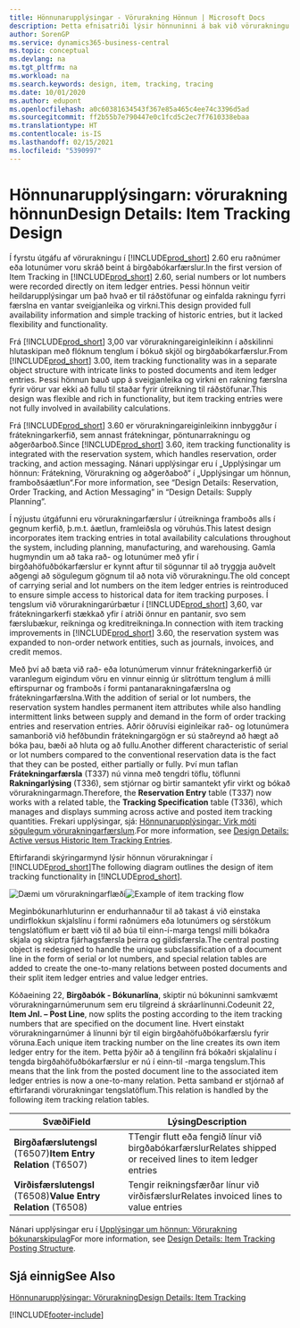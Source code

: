 ```yaml
---
title: Hönnunarupplýsingar - Vörurakning Hönnun | Microsoft Docs
description: Þetta efnisatriði lýsir hönnuninni á bak við vörurakningu í Business Central.
author: SorenGP
ms.service: dynamics365-business-central
ms.topic: conceptual
ms.devlang: na
ms.tgt_pltfrm: na
ms.workload: na
ms.search.keywords: design, item, tracking, tracing
ms.date: 10/01/2020
ms.author: edupont
ms.openlocfilehash: a0c60381634543f367e85a465c4ee74c3396d5ad
ms.sourcegitcommit: ff2b55b7e790447e0c1fcd5c2ec7f7610338ebaa
ms.translationtype: HT
ms.contentlocale: is-IS
ms.lasthandoff: 02/15/2021
ms.locfileid: "5390997"
---
```

# <a name="design-details-item-tracking-design"></a><span data-ttu-id="92376-103">Hönnunarupplýsingarn: vörurakning hönnun</span><span class="sxs-lookup"><span data-stu-id="92376-103">Design Details: Item Tracking Design</span></span>
<span data-ttu-id="92376-104">Í fyrstu útgáfu af vörurakningu í [!INCLUDE[prod_short](includes/prod_short.md)] 2.60 eru raðnúmer eða lotunúmer voru skráð beint á birgðabókarfærslur.</span><span class="sxs-lookup"><span data-stu-id="92376-104">In the first version of Item Tracking in [!INCLUDE[prod_short](includes/prod_short.md)] 2.60, serial numbers or lot numbers were recorded directly on item ledger entries.</span></span> <span data-ttu-id="92376-105">Þessi hönnun veitir heildarupplýsingar um það hvað er til ráðstöfunar og einfalda rakningu fyrri færslna en vantar sveigjanleika og virkni.</span><span class="sxs-lookup"><span data-stu-id="92376-105">This design provided full availability information and simple tracking of historic entries, but it lacked flexibility and functionality.</span></span>  

<span data-ttu-id="92376-106">Frá [!INCLUDE[prod_short](includes/prod_short.md)] 3,00 var vörurakningareiginleikinn í aðskilinni hlutaskipan með flóknum tenglum í bókuð skjöl og birgðabókarfærslur.</span><span class="sxs-lookup"><span data-stu-id="92376-106">From [!INCLUDE[prod_short](includes/prod_short.md)] 3.00, item tracking functionality was in a separate object structure with intricate links to posted documents and item ledger entries.</span></span> <span data-ttu-id="92376-107">Þessi hönnun bauð upp á sveigjanleika og virkni en rakning færslna fyrir vörur var ekki að fullu til staðar fyrir útreikning til ráðstöfunar.</span><span class="sxs-lookup"><span data-stu-id="92376-107">This design was flexible and rich in functionality, but item tracking entries were not fully involved in availability calculations.</span></span>  

<span data-ttu-id="92376-108">Frá [!INCLUDE[prod_short](includes/prod_short.md)] 3.60 er vörurakningareiginleikinn innbyggður í frátekningarkerfið, sem annast frátekningar, pöntunarrakningu og aðgerðarboð.</span><span class="sxs-lookup"><span data-stu-id="92376-108">Since [!INCLUDE[prod_short](includes/prod_short.md)] 3.60, item tracking functionality is integrated with the reservation system, which handles reservation, order tracking, and action messaging.</span></span> <span data-ttu-id="92376-109">Nánari upplýsingar eru í „Upplýsingar um hönnun: Frátekning, Vörurakning og aðgerðaboð“ í „Upplýsingar um hönnun, framboðsáætlun“.</span><span class="sxs-lookup"><span data-stu-id="92376-109">For more information, see “Design Details: Reservation, Order Tracking, and Action Messaging” in “Design Details: Supply Planning”.</span></span>  

<span data-ttu-id="92376-110">Í nýjustu útgáfunni eru vörurakningarfærslur í útreikninga framboðs alls í gegnum kerfið, þ.m.t. áætlun, framleiðsla og vöruhús.</span><span class="sxs-lookup"><span data-stu-id="92376-110">This latest design incorporates item tracking entries in total availability calculations throughout the system, including planning, manufacturing, and warehousing.</span></span> <span data-ttu-id="92376-111">Gamla hugmyndin um að taka rað- og lotunúmer með yfir í birgðahöfuðbókarfærslur er kynnt aftur til sögunnar til að tryggja auðvelt aðgengi að sögulegum gögnum til að nota við vörurakningu.</span><span class="sxs-lookup"><span data-stu-id="92376-111">The old concept of carrying serial and lot numbers on the item ledger entries is reintroduced to ensure simple access to historical data for item tracking purposes.</span></span> <span data-ttu-id="92376-112">Í tengslum við vörurakningarúrbætur í [!INCLUDE[prod_short](includes/prod_short.md)] 3,60, var frátekningarkerfi stækkað yfir í atriði önnur en pantanir, svo sem færslubækur, reikninga og kreditreikninga.</span><span class="sxs-lookup"><span data-stu-id="92376-112">In connection with item tracking improvements in [!INCLUDE[prod_short](includes/prod_short.md)] 3.60, the reservation system was expanded to non-order network entities, such as journals, invoices, and credit memos.</span></span>  

<span data-ttu-id="92376-113">Með því að bæta við rað- eða lotunúmerum vinnur frátekningarkerfið úr varanlegum eigindum vöru en vinnur einnig úr slitróttum tenglum á milli eftirspurnar og framboðs í formi pantanarakningafærslna og frátekningarfærslna.</span><span class="sxs-lookup"><span data-stu-id="92376-113">With the addition of serial or lot numbers, the reservation system handles permanent item attributes while also handling intermittent links between supply and demand in the form of order tracking entries and reservation entries.</span></span> <span data-ttu-id="92376-114">Aðrir öðruvísi eiginleikar rað- og lotunúmera samanborið við hefðbundin frátekningargögn er sú staðreynd að hægt að bóka þau, bæði að hluta og að fullu.</span><span class="sxs-lookup"><span data-stu-id="92376-114">Another different characteristic of serial or lot numbers compared to the conventional reservation data is the fact that they can be posted, either partially or fully.</span></span> <span data-ttu-id="92376-115">Því mun taflan **Frátekningarfærsla** (T337) nú vinna með tengdri töflu, töflunni **Rakningarlýsing** (T336), sem stjórnar og birtir samantekt yfir virkt og bókað vörurakningarmagn.</span><span class="sxs-lookup"><span data-stu-id="92376-115">Therefore, the **Reservation Entry** table (T337) now works with a related table, the **Tracking Specification** table (T336), which manages and displays summing across active and posted item tracking quantities.</span></span> <span data-ttu-id="92376-116">Frekari upplýsingar, sjá: [Hönnunarupplýsingar: Virk móti sögulegum vörurakningarfærslum](design-details-active-versus-historic-item-tracking-entries.md).</span><span class="sxs-lookup"><span data-stu-id="92376-116">For more information, see [Design Details: Active versus Historic Item Tracking Entries](design-details-active-versus-historic-item-tracking-entries.md).</span></span>  

<span data-ttu-id="92376-117">Eftirfarandi skýringarmynd lýsir hönnun vörurakningar í [!INCLUDE[prod_short](includes/prod_short.md)]</span><span class="sxs-lookup"><span data-stu-id="92376-117">The following diagram outlines the design of item tracking functionality in [!INCLUDE[prod_short](includes/prod_short.md)].</span></span>  

<span data-ttu-id="92376-118">![Dæmi um vörurakningarflæði](media/design_details_item_tracking_design.png "Dæmi um vörurakningarflæði")</span><span class="sxs-lookup"><span data-stu-id="92376-118">![Example of item tracking flow](media/design_details_item_tracking_design.png "Example of item tracking flow")</span></span>  

<span data-ttu-id="92376-119">Meginbókunarhluturinn er endurhannaður til að takast á við einstaka undirflokkun skjalslínu í formi raðnúmers eða lotunúmers og sérstökum tengslatöflum er bætt við til að búa til einn-í-marga tengsl milli bókaðra skjala og skiptra fjárhagsfærsla þeirra og gildisfærsla.</span><span class="sxs-lookup"><span data-stu-id="92376-119">The central posting object is redesigned to handle the unique subclassification of a document line in the form of serial or lot numbers, and special relation tables are added to create the one-to-many relations between posted documents and their split item ledger entries and value ledger entries.</span></span>  

<span data-ttu-id="92376-120">Kóðaeining 22, **Birgðabók - Bókunarlína**, skiptir nú bókuninni samkvæmt vörurakningarnúmerunum sem eru tilgreind á skráarlínunni.</span><span class="sxs-lookup"><span data-stu-id="92376-120">Codeunit 22, **Item Jnl. – Post Line**, now splits the posting according to the item tracking numbers that are specified on the document line.</span></span> <span data-ttu-id="92376-121">Hvert einstakt vörurakningarnúmer á línunni býr til eigin birgðahöfuðbókarfærslu fyrir vöruna.</span><span class="sxs-lookup"><span data-stu-id="92376-121">Each unique item tracking number on the line creates its own item ledger entry for the item.</span></span> <span data-ttu-id="92376-122">Þetta þýðir að á tengilinn frá bókaðri skjalalínu í tengda birgðahöfuðbókarfærslur er nú í einn-til -marga tengslum.</span><span class="sxs-lookup"><span data-stu-id="92376-122">This means that the link from the posted document line to the associated item ledger entries is now a one-to-many relation.</span></span> <span data-ttu-id="92376-123">Þetta samband er stjórnað af eftirfarandi vörurakningar tengslatöflum.</span><span class="sxs-lookup"><span data-stu-id="92376-123">This relation is handled by the following item tracking relation tables.</span></span>  

|<span data-ttu-id="92376-124">Svæði</span><span class="sxs-lookup"><span data-stu-id="92376-124">Field</span></span>|<span data-ttu-id="92376-125">Lýsing</span><span class="sxs-lookup"><span data-stu-id="92376-125">Description</span></span>|  
|---------------|---------------------------------------|  
|<span data-ttu-id="92376-126">**Birgðafærslutengsl** (T6507)</span><span class="sxs-lookup"><span data-stu-id="92376-126">**Item Entry Relation** (T6507)</span></span>|<span data-ttu-id="92376-127">TTengir flutt eða fengið línur við birgðabókarfærslur</span><span class="sxs-lookup"><span data-stu-id="92376-127">Relates shipped or received lines to item ledger entries</span></span>|  
|<span data-ttu-id="92376-128">**Virðisfærslutengsl** (T6508)</span><span class="sxs-lookup"><span data-stu-id="92376-128">**Value Entry Relation** (T6508)</span></span>|<span data-ttu-id="92376-129">Tengir reikningsfærðar línur við virðisfærslur</span><span class="sxs-lookup"><span data-stu-id="92376-129">Relates invoiced lines to value entries</span></span>|  

<span data-ttu-id="92376-130">Nánari upplýsingar eru í [Upplýsingar um hönnun: Vörurakning bókunarskipulag](design-details-item-tracking-posting-structure.md)</span><span class="sxs-lookup"><span data-stu-id="92376-130">For more information, see [Design Details: Item Tracking Posting Structure](design-details-item-tracking-posting-structure.md).</span></span>  

## <a name="see-also"></a><span data-ttu-id="92376-131">Sjá einnig</span><span class="sxs-lookup"><span data-stu-id="92376-131">See Also</span></span>  
[<span data-ttu-id="92376-132">Hönnunarupplýsingar: Vörurakning</span><span class="sxs-lookup"><span data-stu-id="92376-132">Design Details: Item Tracking</span></span>](design-details-item-tracking.md)


[!INCLUDE[footer-include](includes/footer-banner.md)]